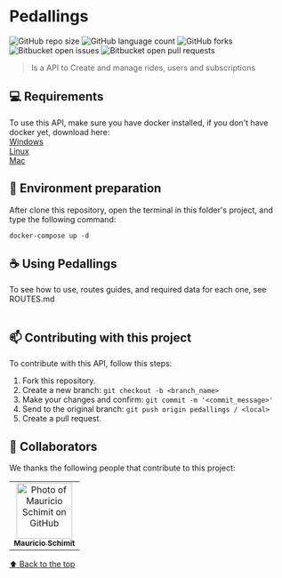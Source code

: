 # Pedallings

![GitHub repo size](https://img.shields.io/github/repo-size/mauricio-bs/pedallings?style=for-the-badge)
![GitHub language count](https://img.shields.io/github/languages/count/mauricio-bs/pedallings?style=for-the-badge)
![GitHub forks](https://img.shields.io/github/forks/mauricio-bs/pedallings?style=for-the-badge)
![Bitbucket open issues](https://img.shields.io/bitbucket/issues/mauricio-bs/pedallings?style=for-the-badge)
![Bitbucket open pull requests](https://img.shields.io/bitbucket/pr-raw/mauricio-bs/pedallings?style=for-the-badge)

> Is a API to Create and manage rides, users and subscriptions


## 💻 Requirements

To use this API, make sure you have docker installed, if you don't have docker yet, 
download here: <br>
<a target="_blank" href="https://hub.docker.com/search?offering=community&q=&type=edition&operating_system=windows">Windows</a><br>
<a target="_blank" href="https://hub.docker.com/search?offering=community&q=&type=edition&operating_system=linux">Linux</a><br>
<a target="_blank" href="https://hub.docker.com/search?offering=community&q=&type=edition&operating_system=mac">Mac</a>

## 🚀 Environment preparation

After clone this repository, open the terminal in this folder's project, and type the following command:

````
docker-compose up -d
````

## ☕ Using Pedallings

To see how to use, routes guides, and required data for each one, see ROUTES.md
<br>
<br>

## 📫 Contributing with this project

To contribute with this API, follow this steps:

1. Fork this repository.
2. Create a new branch: `git checkout -b <branch_name>`
3. Make your changes and confirm: `git commit -m '<commit_message>'`
4. Send to the original branch: `git push origin pedallings / <local>`
5. Create a pull request.

## 🤝 Collaborators

We thanks the following people that contribute to this project:

<table>
  <tr>
    <td align="center">
      <a href="https://github.com/mauricio-bs">
        <img src="https://avatars3.githubusercontent.com/mauricio-bs" width="100px;" alt="Photo of Mauricio Schimit on GitHub"/><br>
        <sub>
          <b>Mauricio Schimit</b>
        </sub>
      </a>
    </td>
</table>


[⬆ Back to the top](#Pedallings)<br>